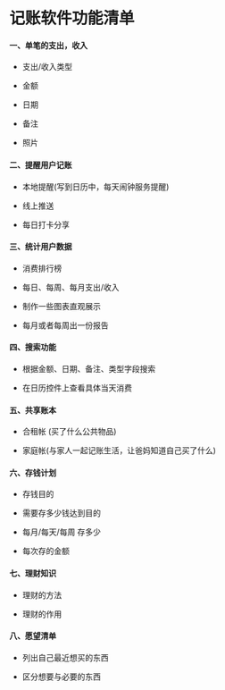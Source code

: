# 记账软件功能清单

#### 一、单笔的支出，收入

- 支出/收入类型

- 金额

- 日期

- 备注

- 照片

#### 二、提醒用户记账

- 本地提醒(写到日历中，每天闹钟服务提醒)

- 线上推送

- 每日打卡分享

#### 三、统计用户数据

- 消费排行榜

- 每日、每周、每月支出/收入

- 制作一些图表直观展示

- 每月或者每周出一份报告

#### 四、搜索功能

- 根据金额、日期、备注、类型字段搜索

- 在日历控件上查看具体当天消费

#### 五、共享账本

- 合租帐 (买了什么公共物品)

- 家庭帐(与家人一起记账生活，让爸妈知道自己买了什么)

#### 六、存钱计划

- 存钱目的

- 需要存多少钱达到目的

- 每月/每天/每周 存多少

- 每次存的金额

#### 七、理财知识

- 理财的方法

- 理财的作用

#### 八、愿望清单

- 列出自己最近想买的东西

- 区分想要与必要的东西






